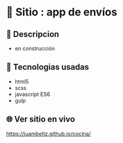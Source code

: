 # :name_badge: Sitio : app de envíos

## :newspaper: Descripcion 
- en construcción

## 🧠 Tecnologias usadas
- html5
- scss
- javascript ES6
- gulp

## 🌐 Ver sitio en vivo
https://juambeltz.github.io/cocina/
